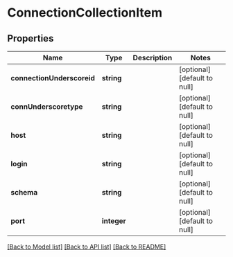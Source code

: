 # ConnectionCollectionItem

## Properties
Name | Type | Description | Notes
------------ | ------------- | ------------- | -------------
**connectionUnderscoreid** | **string** |  | [optional] [default to null]
**connUnderscoretype** | **string** |  | [optional] [default to null]
**host** | **string** |  | [optional] [default to null]
**login** | **string** |  | [optional] [default to null]
**schema** | **string** |  | [optional] [default to null]
**port** | **integer** |  | [optional] [default to null]

[[Back to Model list]](../README.md#documentation-for-models) [[Back to API list]](../README.md#documentation-for-api-endpoints) [[Back to README]](../README.md)


